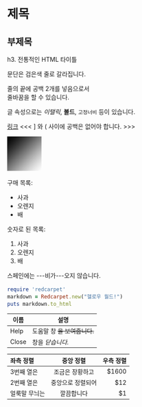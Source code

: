제목
=======  
부제목
-----------

h3. 전통적인 HTML 타이틀

문단은 검은색 줄로
갈라집니다.

줄의 끝에 공백 2개를 넣음으로서  
줄바꿈을 할 수 있습니다.

글 속성으로는 *이탤릭*,
**볼드**, `고정너비` 등이 있습니다.

[링크](http://example.com) 
 <<<   ] 와 ( 사이에 공백은 없어야 합니다. >>>

![Test Logo](./test_logo.png)

구매 목록:

  * 사과
  * 오렌지
  * 배
 
숫자로 된 목록:
 
  1. 사과
  2. 오렌지
  3. 배

스페인에는 ---비가---오지
않습니다.

```ruby
require 'redcarpet'
markdown = Redcarpet.new("헬로우 월드!")
puts markdown.to_html
```

| 이름 | 설명          |
| ------------- | ----------- |
| Help      | 도움말 창 ~~을 보여줍니다.~~|
| Close     | 창을 _닫습니다._ |

| 좌측 정렬     | 중앙 정렬         | 우측 정렬 |
| :------------ |:-----------------:| ---------:|
| 3번째 열은    | 조금은 장황하고   | $1600     |
| 2번째 열은    | 중앙으로 정렬되어 |   $12     |
| 얼룩말 무늬는 | 깔끔합니다        |    $1     |
